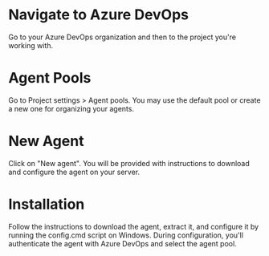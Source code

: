 # Navigate to Azure DevOps
Go to your Azure DevOps organization and then to the project you're working with.

# Agent Pools
Go to Project settings > Agent pools. You may use the default pool or create a new one for organizing your agents.

# New Agent
Click on "New agent". You will be provided with instructions to download and configure the agent on your server.

# Installation
Follow the instructions to download the agent, extract it, and configure it by running the config.cmd script on Windows. During configuration, you'll authenticate the agent with Azure DevOps and select the agent pool.